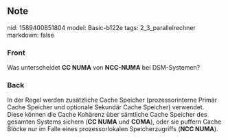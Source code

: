 ## Note
nid: 1589400851804
model: Basic-b122e
tags: 2_3_parallelrechner
markdown: false

### Front
Was unterscheidet <b>CC NUMA</b> von <b>NCC-NUMA</b> bei
DSM-Systemen?

### Back
<div>
  In der Regel werden zusätzliche Cache Speicher (prozessorinterne
  Primär Cache Speicher und optionale Sekundär Cache Speicher)
  verwendet.
</div>Diese können die Cache Kohärenz über sämtliche Cache Speicher
des gesamten Systems sichern (<b>CC NUMA</b> und <b>COMA</b>), oder
sie puffern Cache Blöcke nur im Falle eines prozessorlokalen
Speicherzugriffs (<b>NCC NUMA</b>).
